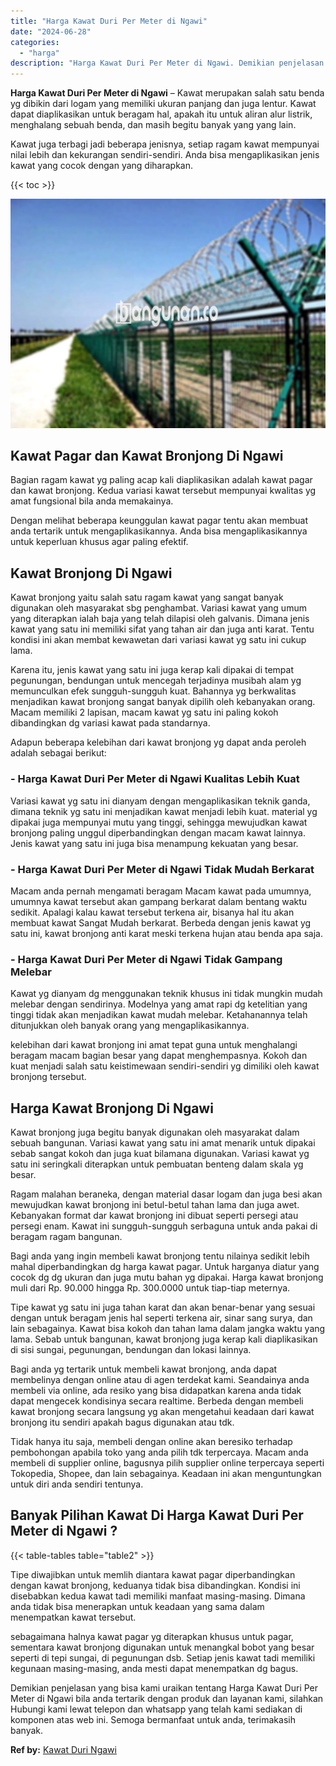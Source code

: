 ```yaml
---
title: "Harga Kawat Duri Per Meter di Ngawi"
date: "2024-06-28"
categories: 
  - "harga"
description: "Harga Kawat Duri Per Meter di Ngawi. Demikian penjelasan yang bisa kami uraikan tentang Harga Kawat Duri Per Meter di Ngawi bila anda tertarik dengan produk..."
---
```


**Harga Kawat Duri Per Meter di Ngawi** – Kawat merupakan salah satu benda yg dibikin dari logam yang memiliki ukuran panjang dan juga lentur. Kawat dapat diaplikasikan untuk beragam hal, apakah itu untuk aliran alur listrik, menghalang sebuah benda, dan masih begitu banyak yang yang lain.

Kawat juga terbagi jadi beberapa jenisnya, setiap ragam kawat mempunyai nilai lebih dan kekurangan sendiri-sendiri. Anda bisa mengaplikasikan jenis kawat yang cocok dengan yang diharapkan.

{{< toc >}}

![Harga Kawat Duri Per Meter di Ngawi](/images/jual-kawat-murah47.png)

## Kawat Pagar dan Kawat Bronjong Di Ngawi

Bagian ragam kawat yg paling acap kali diaplikasikan adalah kawat pagar dan kawat bronjong. Kedua variasi kawat tersebut mempunyai kwalitas yg amat fungsional bila anda memakainya.

Dengan melihat beberapa keunggulan kawat pagar tentu akan membuat anda tertarik untuk mengaplikasikannya. Anda bisa mengaplikasikannya untuk keperluan khusus agar paling efektif.

## Kawat Bronjong Di Ngawi

Kawat bronjong yaitu salah satu ragam kawat yang sangat banyak digunakan oleh masyarakat sbg penghambat. Variasi kawat yang umum yang diterapkan ialah baja yang telah dilapisi oleh galvanis. Dimana jenis kawat yang satu ini memiliki sifat yang tahan air dan juga anti karat. Tentu kondisi ini akan membat kewawetan dari variasi kawat yg satu ini cukup lama.

Karena itu, jenis kawat yang satu ini juga kerap kali dipakai di tempat pegunungan, bendungan untuk mencegah terjadinya musibah alam yg memunculkan efek sungguh-sungguh kuat. Bahannya yg berkwalitas menjadikan kawat bronjong sangat banyak dipilih oleh kebanyakan orang. Macam memiliki 2 lapisan, macam kawat yg satu ini paling kokoh dibandingkan dg variasi kawat pada standarnya.

Adapun beberapa kelebihan dari kawat bronjong yg dapat anda peroleh adalah sebagai berikut:

### \- Harga Kawat Duri Per Meter di Ngawi Kualitas Lebih Kuat

Variasi kawat yg satu ini dianyam dengan mengaplikasikan teknik ganda, dimana teknik yg satu ini menjadikan kawat menjadi lebih kuat. material yg dipakai juga mempunyai mutu yang tinggi, sehingga mewujudkan kawat bronjong paling unggul diperbandingkan dengan macam kawat lainnya. Jenis kawat yang satu ini juga bisa menampung kekuatan yang besar.

### \- Harga Kawat Duri Per Meter di Ngawi Tidak Mudah Berkarat

Macam anda pernah mengamati beragam Macam kawat pada umumnya, umumnya kawat tersebut akan gampang berkarat dalam bentang waktu sedikit. Apalagi kalau kawat tersebut terkena air, bisanya hal itu akan membuat kawat Sangat Mudah berkarat. Berbeda dengan jenis kawat yg satu ini, kawat bronjong anti karat meski terkena hujan atau benda apa saja.

### \- Harga Kawat Duri Per Meter di Ngawi Tidak Gampang Melebar

Kawat yg dianyam dg menggunakan teknik khusus ini tidak mungkin mudah melebar dengan sendirinya. Modelnya yang amat rapi dg ketelitian yang tinggi tidak akan menjadikan kawat mudah melebar. Ketahanannya telah ditunjukkan oleh banyak orang yang mengaplikasikannya.

kelebihan dari kawat bronjong ini amat tepat guna untuk menghalangi beragam macam bagian besar yang dapat menghempasnya. Kokoh dan kuat menjadi salah satu keistimewaan sendiri-sendiri yg dimiliki oleh kawat bronjong tersebut.

## Harga Kawat Bronjong Di Ngawi

Kawat bronjong juga begitu banyak digunakan oleh masyarakat dalam sebuah bangunan. Variasi kawat yang satu ini amat menarik untuk dipakai sebab sangat kokoh dan juga kuat bilamana digunakan. Variasi kawat yg satu ini seringkali diterapkan untuk pembuatan benteng dalam skala yg besar.

Ragam malahan beraneka, dengan material dasar logam dan juga besi akan mewujudkan kawat bronjong ini betul-betul tahan lama dan juga awet. Kebanyakan format dar kawat bronjong ini dibuat seperti persegi atau persegi enam. Kawat ini sungguh-sungguh serbaguna untuk anda pakai di beragam ragam bangunan.

Bagi anda yang ingin membeli kawat bronjong tentu nilainya sedikit lebih mahal diperbandingkan dg harga kawat pagar. Untuk harganya diatur yang cocok dg dg ukuran dan juga mutu bahan yg dipakai. Harga kawat bronjong muli dari Rp. 90.000 hingga Rp. 300.0000 untuk tiap-tiap meternya.

Tipe kawat yg satu ini juga tahan karat dan akan benar-benar yang sesuai dengan untuk beragam jenis hal seperti terkena air, sinar sang surya, dan lain sebagainya. Kawat bisa kokoh dan tahan lama dalam jangka waktu yang lama. Sebab untuk bangunan, kawat bronjong juga kerap kali diaplikasikan di sisi sungai, pegunungan, bendungan dan lokasi lainnya.

Bagi anda yg tertarik untuk membeli kawat bronjong, anda dapat membelinya dengan online atau di agen terdekat kami. Seandainya anda membeli via online, ada resiko yang bisa didapatkan karena anda tidak dapat mengecek kondisinya secara realtime. Berbeda dengan membeli kawat bronjong secara langsung yg akan mengetahui keadaan dari kawat bronjong itu sendiri apakah bagus digunakan atau tdk.

Tidak hanya itu saja, membeli dengan online akan beresiko terhadap pembohongan apabila toko yang anda pilih tdk terpercaya. Macam anda membeli di supplier online, bagusnya pilih supplier online terpercaya seperti Tokopedia, Shopee, dan lain sebagainya. Keadaan ini akan menguntungkan untuk diri anda sendiri tentunya.

## Banyak Pilihan Kawat Di Harga Kawat Duri Per Meter di Ngawi ?

{{< table-tables table="table2" >}}

Tipe diwajibkan untuk memlih diantara kawat pagar diperbandingkan dengan kawat bronjong, keduanya tidak bisa dibandingkan. Kondisi ini disebabkan kedua kawat tadi memiliki manfaat masing-masing. Dimana anda tidak bisa menerapkan untuk keadaan yang sama dalam menempatkan kawat tersebut.

sebagaimana halnya kawat pagar yg diterapkan khusus untuk pagar, sementara kawat bronjong digunakan untuk menangkal bobot yang besar seperti di tepi sungai, di pegunungan dsb. Setiap jenis kawat tadi memiliki kegunaan masing-masing, anda mesti dapat menempatkan dg bagus.

Demikian penjelasan yang bisa kami uraikan tentang Harga Kawat Duri Per Meter di Ngawi bila anda tertarik dengan produk dan layanan kami, silahkan Hubungi kami lewat telepon dan whatsapp yang telah kami sediakan di komponen atas web ini. Semoga bermanfaat untuk anda, terimakasih banyak.

**Ref by:** [Kawat Duri Ngawi](https://id.wikipedia.org/wiki/Kawat)
